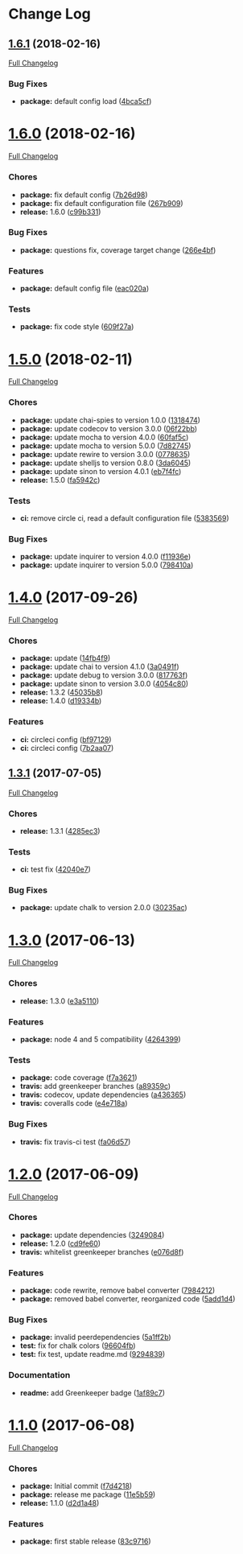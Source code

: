 # Change Log

<a name="1.6.1"></a>
## [1.6.1](https://github.com/design4pro/cz-release-me/tree/v1.6.1) (2018-02-16)

[Full Changelog](https://github.com/design4pro/cz-release-me/compare/v1.6.0...v1.6.1)


### Bug Fixes

* **package:** default config load ([4bca5cf](https://github.com/design4pro/cz-release-me/commit/4bca5cf))<br>


<a name="1.6.0"></a>
# [1.6.0](https://github.com/design4pro/cz-release-me/tree/v1.6.0) (2018-02-16)

[Full Changelog](https://github.com/design4pro/cz-release-me/compare/v1.5.0...v1.6.0)


### Chores

* **package:** fix default config ([7b26d98](https://github.com/design4pro/cz-release-me/commit/7b26d98))<br>
* **package:** fix default configuration file ([267b909](https://github.com/design4pro/cz-release-me/commit/267b909))<br>
* **release:** 1.6.0 ([c99b331](https://github.com/design4pro/cz-release-me/commit/c99b331))<br>


### Bug Fixes

* **package:** questions fix, coverage target change ([266e4bf](https://github.com/design4pro/cz-release-me/commit/266e4bf))<br>


### Features

* **package:** default config file ([eac020a](https://github.com/design4pro/cz-release-me/commit/eac020a))<br>


### Tests

* **package:** fix code style ([609f27a](https://github.com/design4pro/cz-release-me/commit/609f27a))<br>


<a name="1.5.0"></a>
# [1.5.0](https://github.com/design4pro/cz-release-me/tree/v1.5.0) (2018-02-11)

[Full Changelog](https://github.com/design4pro/cz-release-me/compare/v1.4.0...v1.5.0)


### Chores

* **package:** update chai-spies to version 1.0.0 ([1318474](https://github.com/design4pro/cz-release-me/commit/1318474))<br>
* **package:** update codecov to version 3.0.0 ([06f22bb](https://github.com/design4pro/cz-release-me/commit/06f22bb))<br>
* **package:** update mocha to version 4.0.0 ([60faf5c](https://github.com/design4pro/cz-release-me/commit/60faf5c))<br>
* **package:** update mocha to version 5.0.0 ([7d82745](https://github.com/design4pro/cz-release-me/commit/7d82745))<br>
* **package:** update rewire to version 3.0.0 ([0778635](https://github.com/design4pro/cz-release-me/commit/0778635))<br>
* **package:** update shelljs to version 0.8.0 ([3da6045](https://github.com/design4pro/cz-release-me/commit/3da6045))<br>
* **package:** update sinon to version 4.0.1 ([eb7f4fc](https://github.com/design4pro/cz-release-me/commit/eb7f4fc))<br>
* **release:** 1.5.0 ([fa5942c](https://github.com/design4pro/cz-release-me/commit/fa5942c))<br>


### Tests

* **ci:** remove circle ci, read a default configuration file ([5383569](https://github.com/design4pro/cz-release-me/commit/5383569))<br>


### Bug Fixes

* **package:** update inquirer to version 4.0.0 ([f11936e](https://github.com/design4pro/cz-release-me/commit/f11936e))<br>
* **package:** update inquirer to version 5.0.0 ([798410a](https://github.com/design4pro/cz-release-me/commit/798410a))<br>


<a name="1.4.0"></a>
# [1.4.0](https://github.com/design4pro/cz-release-me/tree/v1.4.0) (2017-09-26)

[Full Changelog](https://github.com/design4pro/cz-release-me/compare/v1.3.1...v1.4.0)


### Chores

* **package:** update ([14fb4f9](https://github.com/design4pro/cz-release-me/commit/14fb4f9))<br>
* **package:** update chai to version 4.1.0 ([3a0491f](https://github.com/design4pro/cz-release-me/commit/3a0491f))<br>
* **package:** update debug to version 3.0.0 ([817763f](https://github.com/design4pro/cz-release-me/commit/817763f))<br>
* **package:** update sinon to version 3.0.0 ([4054c80](https://github.com/design4pro/cz-release-me/commit/4054c80))<br>
* **release:** 1.3.2 ([45035b8](https://github.com/design4pro/cz-release-me/commit/45035b8))<br>
* **release:** 1.4.0 ([d19334b](https://github.com/design4pro/cz-release-me/commit/d19334b))<br>


### Features

* **ci:** circleci config ([bf97129](https://github.com/design4pro/cz-release-me/commit/bf97129))<br>
* **ci:** circleci config ([7b2aa07](https://github.com/design4pro/cz-release-me/commit/7b2aa07))<br>


<a name="1.3.1"></a>
## [1.3.1](https://github.com/design4pro/cz-release-me/tree/v1.3.1) (2017-07-05)

[Full Changelog](https://github.com/design4pro/cz-release-me/compare/v1.3.0...v1.3.1)


### Chores

* **release:** 1.3.1 ([4285ec3](https://github.com/design4pro/cz-release-me/commit/4285ec3))<br>


### Tests

* **ci:** test fix ([42040e7](https://github.com/design4pro/cz-release-me/commit/42040e7))<br>


### Bug Fixes

* **package:** update chalk to version 2.0.0 ([30235ac](https://github.com/design4pro/cz-release-me/commit/30235ac))<br>


<a name="1.3.0"></a>
# [1.3.0](https://github.com/design4pro/cz-release-me/tree/v1.3.0) (2017-06-13)

[Full Changelog](https://github.com/design4pro/cz-release-me/compare/v1.2.0...v1.3.0)


### Chores

* **release:** 1.3.0 ([e3a5110](https://github.com/design4pro/cz-release-me/commit/e3a5110))<br>


### Features

* **package:** node 4 and 5 compatibility ([4264399](https://github.com/design4pro/cz-release-me/commit/4264399))<br>


### Tests

* **package:** code coverage ([f7a3621](https://github.com/design4pro/cz-release-me/commit/f7a3621))<br>
* **travis:** add greenkeeper branches ([a89359c](https://github.com/design4pro/cz-release-me/commit/a89359c))<br>
* **travis:** codecov, update dependencies ([a436365](https://github.com/design4pro/cz-release-me/commit/a436365))<br>
* **travis:** coveralls code ([e4e718a](https://github.com/design4pro/cz-release-me/commit/e4e718a))<br>


### Bug Fixes

* **travis:** fix travis-ci test ([fa06d57](https://github.com/design4pro/cz-release-me/commit/fa06d57))<br>


<a name="1.2.0"></a>
# [1.2.0](https://github.com/design4pro/cz-release-me/tree/v1.2.0) (2017-06-09)

[Full Changelog](https://github.com/design4pro/cz-release-me/compare/v1.1.0...v1.2.0)


### Chores

* **package:** update dependencies ([3249084](https://github.com/design4pro/cz-release-me/commit/3249084))<br>
* **release:** 1.2.0 ([cd9fe60](https://github.com/design4pro/cz-release-me/commit/cd9fe60))<br>
* **travis:** whitelist greenkeeper branches ([e076d8f](https://github.com/design4pro/cz-release-me/commit/e076d8f))<br>


### Features

* **package:** code rewrite, remove babel converter ([7984212](https://github.com/design4pro/cz-release-me/commit/7984212))<br>
* **package:** removed babel converter, reorganized code ([5add1d4](https://github.com/design4pro/cz-release-me/commit/5add1d4))<br>


### Bug Fixes

* **package:** invalid peerdependencies ([5a1ff2b](https://github.com/design4pro/cz-release-me/commit/5a1ff2b))<br>
* **test:** fix for chalk colors ([96604fb](https://github.com/design4pro/cz-release-me/commit/96604fb))<br>
* **test:** fix test, update readme.md ([9294839](https://github.com/design4pro/cz-release-me/commit/9294839))<br>


### Documentation

* **readme:** add Greenkeeper badge ([1af89c7](https://github.com/design4pro/cz-release-me/commit/1af89c7))<br>


<a name="1.1.0"></a>
# [1.1.0](https://github.com/design4pro/cz-release-me/tree/v1.1.0) (2017-06-08)

[Full Changelog](https://github.com/design4pro/cz-release-me/compare/f7d4218...v1.1.0)


### Chores

* **package:** Initial commit ([f7d4218](https://github.com/design4pro/cz-release-me/commit/f7d4218))<br>
* **package:** release me package ([11e5b59](https://github.com/design4pro/cz-release-me/commit/11e5b59))<br>
* **release:** 1.1.0 ([d2d1a48](https://github.com/design4pro/cz-release-me/commit/d2d1a48))<br>


### Features

* **package:** first stable release ([83c9716](https://github.com/design4pro/cz-release-me/commit/83c9716))<br>
